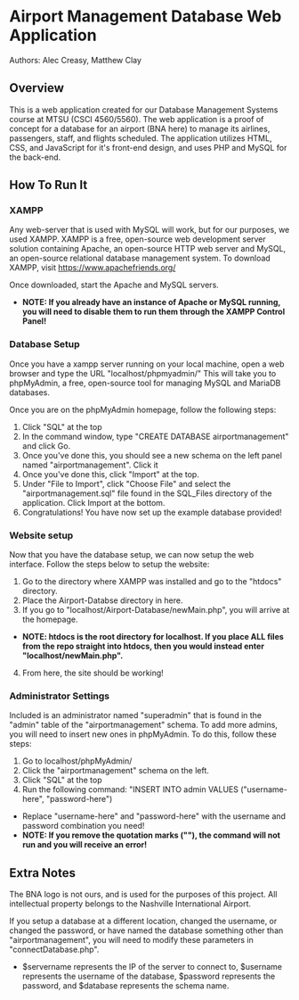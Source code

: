 # Airport Management Database Web Application

Authors: Alec Creasy, Matthew Clay

## Overview

This is a web application created for our Database Management Systems course at MTSU (CSCI 4560/5560).
The web application is a proof of concept for a database for an airport (BNA here) to manage its airlines, passengers, staff, and flights scheduled.
The application utilizes HTML, CSS, and JavaScript for it's front-end design, and uses PHP and MySQL for the back-end.

## How To Run It

### XAMPP

Any web-server that is used with MySQL will work, but for our purposes, we used XAMPP.
XAMPP is a free, open-source web development server solution containing Apache, an open-source HTTP web server and MySQL, an open-source relational database management system.
To download XAMPP, visit https://www.apachefriends.org/

Once downloaded, start the Apache and MySQL servers.
- **NOTE: If you already have an instance of Apache or MySQL running, you will need to disable them to run them through the XAMPP Control Panel!**

### Database Setup

Once you have a xampp server running on your local machine, open a web browser and type the URL "localhost/phpmyadmin/"
This will take you to phpMyAdmin, a free, open-source tool for managing MySQL and MariaDB databases.

Once you are on the phpMyAdmin homepage, follow the following steps:

1. Click "SQL" at the top
2. In the command window, type "CREATE DATABASE airportmanagement" and click Go.
3. Once you've done this, you should see a new schema on the left panel named "airportmanagement". Click it
4. Once you've done this, click "Import" at the top.
5. Under "File to Import", click "Choose File" and select the "airportmanagement.sql" file found in the SQL_Files directory of the application. Click Import at the bottom.
6. Congratulations! You have now set up the example database provided!

### Website setup

Now that you have the database setup, we can now setup the web interface.
Follow the steps below to setup the website:

1. Go to the directory where XAMPP was installed and go to the "htdocs" directory.
2. Place the Airport-Databse directory in here.
3. If you go to "localhost/Airport-Database/newMain.php", you will arrive at the homepage.
- **NOTE: htdocs is the root directory for localhost. If you place ALL files from the repo straight into htdocs, then you would instead enter "localhost/newMain.php".**
4. From here, the site should be working!

### Administrator Settings

Included is an administrator named "superadmin" that is found in the "admin" table of the "airportmanagement" schema. To add more admins, you will need to insert new ones in phpMyAdmin.
To do this, follow these steps:

1. Go to localhost/phpMyAdmin/
2. Click the "airportmanagement" schema on the left.
3. Click "SQL" at the top
4. Run the following command: "INSERT INTO admin VALUES ("username-here", "password-here")
- Replace "username-here" and "password-here" with the username and password combination you need!
- **NOTE: If you remove the quotation marks (""), the command will not run and you will receive an error!**

## Extra Notes

The BNA logo is not ours, and is used for the purposes of this project. All intellectual property belongs to the Nashville International Airport.

If you setup a database at a different location, changed the username, or changed the password, or have named the database something other than "airportmanagement", you will need to modify these parameters in "connectDatabase.php".
- $servername represents the IP of the server to connect to, $username represents the username of the database, $password represents the password, and $database represents the schema name.
